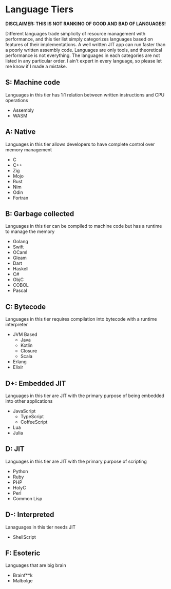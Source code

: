 # Language Tiers

**DISCLAIMER: THIS IS NOT RANKING OF GOOD AND BAD OF LANGUAGES!**

Different languages trade simplicity of resource management with performance, and this tier list simply categorizes languages based on features of their implementations. A well written JIT app can run faster than a poorly written assembly code. Languages are only tools, and theoretical performance is not everything. The languages in each categories are not listed in any particular order. I ain't expert in every language, so please let me know if I made a mistake.

## S: Machine code

Languages in this tier has 1:1 relation between written instructions and CPU operations 

- Assembly
- WASM

## A: Native

Languages in this tier allows developers to have complete control over memory management

- C
- C++
- Zig
- Mojo
- Rust
- Nim
- Odin
- Fortran

## B: Garbage collected

Languages in this tier can be compiled to machine code but has a runtime to manage the memory

- Golang
- Swift
- OCaml
- Gleam
- Dart
- Haskell
- C#
- ObjC
- COBOL
- Pascal

## C: Bytecode

Languages in this tier requires compilation into bytecode with a runtime interpreter

- JVM Based
  - Java
  - Kotlin
  - Closure
  - Scala
- Erlang
- Elixir

## D+: Embedded JIT

Languages in this tier are JIT with the primary purpose of being embedded into other applications

- JavaScript
  - TypeScript
  - CoffeeScript
- Lua
- Julia

## D: JIT

Languages in this tier are JIT with the primary purpose of scripting

- Python
- Ruby
- PHP
- HolyC
- Perl
- Common Lisp

## D-: Interpreted

Lanaguages in this tier needs JIT

- ShellScript

## F: Esoteric

Languages that are big brain

- Brainf**k
- Malbolge
